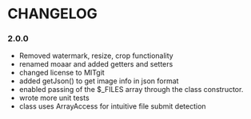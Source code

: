 # CHANGELOG

### 2.0.0
- Removed watermark, resize, crop functionality
- renamed moaar and added getters and setters
- changed license to MITgit
- added getJson() to get image info in json format
- enabled passing of the $_FILES array through the class constructor.
- wrote more unit tests
- class uses ArrayAccess for intuitive file submit detection
